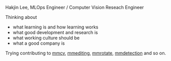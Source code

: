 Hakjin Lee, MLOps Engineer / Computer Vision Reseach Engineer

Thinking about
* what learning is and how learning works
* what good development and research is
* what working culture should be
* what a good company is

Trying contributing to [mmcv](https://github.com/open-mmlab/mmcv), [mmediting](https://github.com/open-mmlab/mmediting), [mmrotate](https://github.com/open-mmlab/mmrotate), [mmdetection](https://github.com/open-mmlab/mmdetection) and so on.


<!--
**nijkah/nijkah** is a ✨ _special_ ✨ repository because its `README.md` (this file) appears on your GitHub profile.

Here are some ideas to get you started:

- 🔭 I’m currently working on ...
- 🌱 I’m currently learning ...
- 👯 I’m looking to collaborate on ...
- 🤔 I’m looking for help with ...
- 💬 Ask me about ...
- 📫 How to reach me: ...
- 😄 Pronouns: ...
- ⚡ Fun fact: ...
-->
